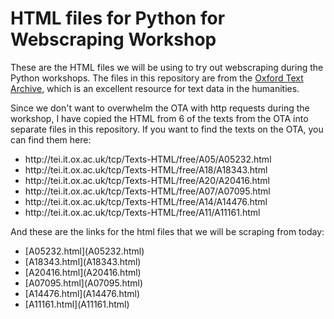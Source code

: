 # HTML files for Python for Webscraping Workshop

These are the HTML files we will be using to try out webscraping during the Python workshops. The files in this repository are from the [Oxford Text Archive](https://ota.ox.ac.uk/), which is an excellent resource for text data in the humanities.

Since we don't want to overwhelm the OTA with http requests during the workshop, I have copied the HTML from 6 of the texts from the OTA into separate files in this repository. If you want to find the texts on the OTA, you can find them here:

<ul class="ota-links">
<li>http://tei.it.ox.ac.uk/tcp/Texts-HTML/free/A05/A05232.html</li>
<li>http://tei.it.ox.ac.uk/tcp/Texts-HTML/free/A18/A18343.html</li>
<li>http://tei.it.ox.ac.uk/tcp/Texts-HTML/free/A20/A20416.html</li>
<li>http://tei.it.ox.ac.uk/tcp/Texts-HTML/free/A07/A07095.html</li>
<li>http://tei.it.ox.ac.uk/tcp/Texts-HTML/free/A14/A14476.html</li>
<li>http://tei.it.ox.ac.uk/tcp/Texts-HTML/free/A11/A11161.html</li>
</ul>

And these are the links for the html files that we will be scraping from today:

<ul class="ws-links">
<li>[A05232.html](A05232.html)</li>
<li>[A18343.html](A18343.html)</li>
<li>[A20416.html](A20416.html)</li>
<li>[A07095.html](A07095.html)</li>
<li>[A14476.html](A14476.html)</li>
<li>[A11161.html](A11161.html)</li>
</ul>